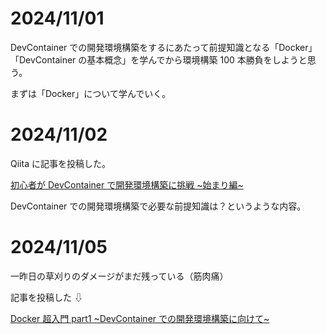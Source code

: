 # 2024/11/01

DevContainer での開発環境構築をするにあたって前提知識となる「Docker」「DevContainer の基本概念」を学んでから環境構築 100 本勝負をしようと思う。

まずは「Docker」について学んでいく。

# 2024/11/02

Qiita に記事を投稿した。

[初心者が DevContainer で開発環境構築に挑戦 ~始まり編~](https://qiita.com/ShoChanHobby/items/f7bbfed9232ce8ad3b20)

DevContainer での開発環境構築で必要な前提知識は？というような内容。

# 2024/11/05

一昨日の草刈りのダメージがまだ残っている（筋肉痛）

記事を投稿した ⇩

[Docker 超入門 part1 ~DevContainer での開発環境構築に向けて~](https://qiita.com/ShoChanHobby/items/ff9306123ea9926d431d)
